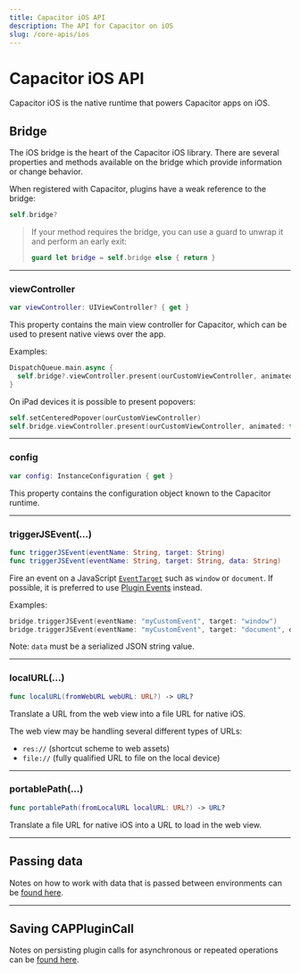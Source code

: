 ```yaml
---
title: Capacitor iOS API
description: The API for Capacitor on iOS
slug: /core-apis/ios
---
```


# Capacitor iOS API

Capacitor iOS is the native runtime that powers Capacitor apps on iOS.

## Bridge

The iOS bridge is the heart of the Capacitor iOS library. There are several properties and methods available on the bridge which provide information or change behavior.

When registered with Capacitor, plugins have a weak reference to the bridge:

```swift
self.bridge?
```

> If your method requires the bridge, you can use a guard to unwrap it and perform an early exit:
>
> ```swift
> guard let bridge = self.bridge else { return }
> ```

---

### viewController

```swift
var viewController: UIViewController? { get }
```

This property contains the main view controller for Capacitor, which can be used to present native views over the app.

Examples:

```swift
DispatchQueue.main.async {
  self.bridge?.viewController.present(ourCustomViewController, animated: true, completion: nil)
}
```

On iPad devices it is possible to present popovers:

```swift
self.setCenteredPopover(ourCustomViewController)
self.bridge.viewController.present(ourCustomViewController, animated: true, completion: nil)
```

---

### config

```swift
var config: InstanceConfiguration { get }
```

This property contains the configuration object known to the Capacitor runtime.

---

### triggerJSEvent(...)

```swift
func triggerJSEvent(eventName: String, target: String)
func triggerJSEvent(eventName: String, target: String, data: String)
```

Fire an event on a JavaScript [`EventTarget`](https://developer.mozilla.org/en-US/docs/v3/Web/API/EventTarget) such as `window` or `document`. If possible, it is preferred to use [Plugin Events](/docs/v3/plugins/ios#plugin-events) instead.

Examples:

```swift
bridge.triggerJSEvent(eventName: "myCustomEvent", target: "window")
bridge.triggerJSEvent(eventName: "myCustomEvent", target: "document", data: "{ 'dataKey': 'dataValue' }")
```

Note: `data` must be a serialized JSON string value.

---

### localURL(...)

```swift
func localURL(fromWebURL webURL: URL?) -> URL?
```

Translate a URL from the web view into a file URL for native iOS.

The web view may be handling several different types of URLs:

- `res://` (shortcut scheme to web assets)
- `file://` (fully qualified URL to file on the local device)

---

### portablePath(...)

```swift
func portablePath(fromLocalURL localURL: URL?) -> URL?
```

Translate a file URL for native iOS into a URL to load in the web view.

---

## Passing data

Notes on how to work with data that is passed between environments can be [found here](/docs/v3/core-apis/data-types#ios).

---

## Saving CAPPluginCall

Notes on persisting plugin calls for asynchronous or repeated operations can be [found here](/docs/v3/core-apis/saving-calls).
